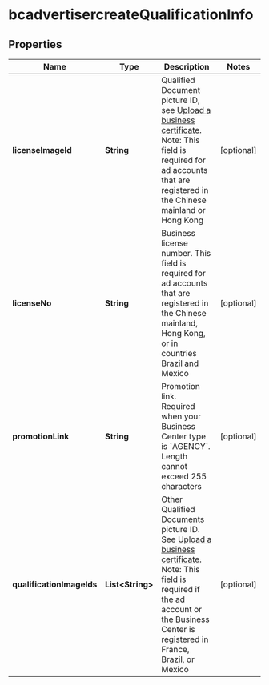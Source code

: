 # bcadvertisercreateQualificationInfo

## Properties
Name | Type | Description | Notes
------------ | ------------- | ------------- | -------------
**licenseImageId** | **String** | Qualified Document picture ID, see [Upload a business certificate](https://ads.tiktok.com/marketing_api/docs?id&#x3D;1739938996913218). Note: This field is required for ad accounts that are registered in the Chinese mainland or Hong Kong |  [optional]
**licenseNo** | **String** | Business license number. This field is required for ad accounts that are registered in the Chinese mainland, Hong Kong, or in countries Brazil and Mexico |  [optional]
**promotionLink** | **String** | Promotion link. Required when your Business Center type is &#x60;AGENCY&#x60;. Length cannot exceed 255 characters |  [optional]
**qualificationImageIds** | **List&lt;String&gt;** | Other Qualified Documents picture ID. See [Upload a business certificate](https://ads.tiktok.com/marketing_api/docs?id&#x3D;1739938996913218). Note: This field is required if the ad account or the Business Center is registered in France, Brazil, or Mexico |  [optional]
